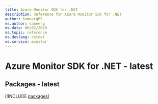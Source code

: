 ```yaml
---
title: Azure Monitor SDK for .NET
description: Reference for Azure Monitor SDK for .NET
author: SameergMS
ms.author: sameerg
ms.data: 06/02/2023
ms.topic: reference
ms.devlang: dotnet
ms.service: monitor
---
```

# Azure Monitor SDK for .NET - latest
## Packages - latest
[!INCLUDE [packages](monitor-index.md)]
